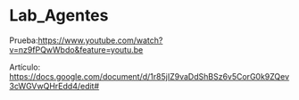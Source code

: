 # Lab_Agentes

Prueba:https://www.youtube.com/watch?v=nz9fPQwWbdo&feature=youtu.be

Artículo: https://docs.google.com/document/d/1r85jIZ9vaDdShBSz6v5CorG0k9ZQev3cWGVwQHrEdd4/edit#
